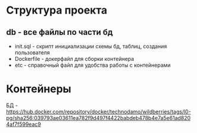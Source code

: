 # Структура проекта
## db - все файлы по части бд
* init.sql - скрипт инициализации схемы бд, таблиц, создания пользователя
* Dockerfile - докерфайл для сборки контейнера
* etc - справочный файл для удобства работы с контейнерами

# Контейнеры
БД - https://hub.docker.com/repository/docker/technodamo/wildberries/tags/l0-pg/sha256:039793ae03611ea782f9d497f4422babdeb478b4e7a5e61ad8204af7f599eac9